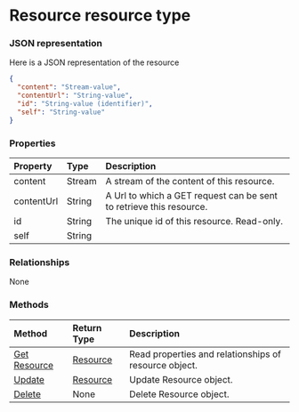 # Resource resource type



### JSON representation

Here is a JSON representation of the resource

<!-- {
  "blockType": "resource",
  "optionalProperties": [

  ],
  "@odata.type": "microsoft.graph.resource"
}-->

```json
{
  "content": "Stream-value",
  "contentUrl": "String-value",
  "id": "String-value (identifier)",
  "self": "String-value"
}

```
### Properties
| Property	   | Type	|Description|
|:---------------|:--------|:----------|
|content|Stream|A stream of the content of this resource. |
|contentUrl|String|A Url to which a GET request can be sent to retrieve this resource. |
|id|String|The unique id of this resource.  Read-only.|
|self|String||

### Relationships
None


### Methods

| Method		   | Return Type	|Description|
|:---------------|:--------|:----------|
|[Get Resource](../api/resource_get.md) | [Resource](resource.md) |Read properties and relationships of resource object.|
|[Update](../api/resource_update.md) | [Resource](resource.md)	|Update Resource object. |
|[Delete](../api/resource_delete.md) | None |Delete Resource object. |

<!-- uuid: 8fcb5dbc-d5aa-4681-8e31-b001d5168d79
2015-10-25 14:57:30 UTC -->
<!-- {
  "type": "#page.annotation",
  "description": "Resource resource",
  "keywords": "",
  "section": "documentation",
  "tocPath": ""
}-->